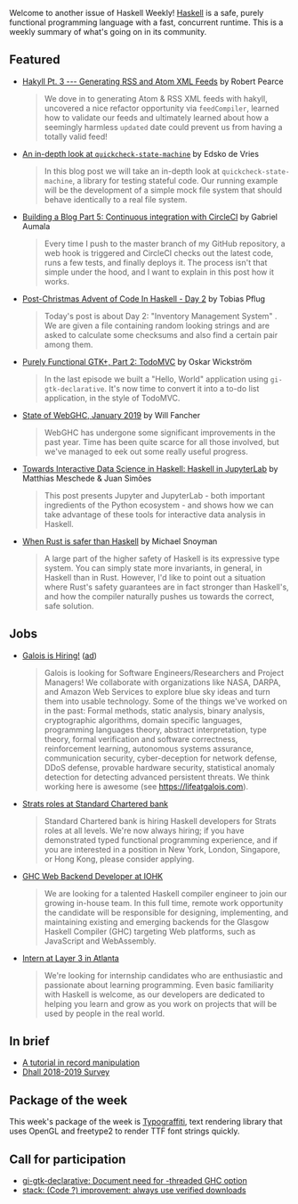 Welcome to another issue of Haskell Weekly!
[Haskell](https://www.haskell.org) is a safe, purely functional programming language with a fast, concurrent runtime.
This is a weekly summary of what's going on in its community.

## Featured

-   [Hakyll Pt. 3 --- Generating RSS and Atom XML Feeds](https://robertwpearce.com/hakyll-pt-3-generating-rss-and-atom-xml-feeds.html) by Robert Pearce

    > We dove in to generating Atom & RSS XML feeds with hakyll, uncovered a nice refactor opportunity via `feedCompiler`, learned how to validate our feeds and ultimately learned about how a seemingly harmless `updated` date could prevent us from having a totally valid feed!

-   [An in-depth look at `quickcheck-state-machine`](https://www.well-typed.com/blog/2019/01/qsm-in-depth/) by Edsko de Vries

    > In this blog post we will take an in-depth look at `quickcheck-state-machine`, a library for testing stateful code. Our running example will be the development of a simple mock file system that should behave identically to a real file system.

-   [Building a Blog Part 5: Continuous integration with CircleCI](https://gaumala.com/posts/2019-01-22-continuous-integration-with-circle-ci.html) by Gabriel Aumala

    > Every time I push to the master branch of my GitHub repository, a web hook is triggered and CircleCI checks out the latest code, runs a few tests, and finally deploys it. The process isn't that simple under the hood, and I want to explain in this post how it works.

-   [Post-Christmas Advent of Code In Haskell - Day 2](http://www.tpflug.me/2019/01/18/post-christmas-advent-pt2/) by Tobias Pflug

    > Today's post is about Day 2: "Inventory Management System" . We are given a file containing random looking strings and are asked to calculate some checksums and also find a certain pair among them.

-   [Purely Functional GTK+, Part 2: TodoMVC](https://haskell-at-work.com/episodes/2019-01-19-purely-functional-gtk-part-2-todo-mvc.html) by Oskar Wickström

    > In the last episode we built a "Hello, World" application using `gi-gtk-declarative`. It's now time to convert it into a to-do list application, in the style of TodoMVC.

-   [State of WebGHC, January 2019](https://webghc.github.io/2019/01/18/state-of-webghc-january-2019.html) by Will Fancher

    > WebGHC has undergone some significant improvements in the past year. Time has been quite scarce for all those involved, but we've managed to eek out some really useful progress.

-   [Towards Interactive Data Science in Haskell: Haskell in JupyterLab](https://www.tweag.io/posts/2019-01-23-jupyterlab-ihaskell.html) by Matthias Meschede & Juan Simões

    > This post presents Jupyter and JupyterLab - both important ingredients of the Python ecosystem - and shows how we can take advantage of these tools for interactive data analysis in Haskell.

-   [When Rust is safer than Haskell](https://www.fpcomplete.com/blog/when-rust-is-safer-than-haskell) by Michael Snoyman

    > A large part of the higher safety of Haskell is its expressive type system. You can simply state more invariants, in general, in Haskell than in Rust. However, I'd like to point out a situation where Rust's safety guarantees are in fact stronger than Haskell's, and how the compiler naturally pushes us towards the correct, safe solution.

## Jobs

-   [Galois is Hiring!](https://workforcenow.adp.com/jobs/apply/posting.html?client=galois&ccId=19000101_000001&type=MP&lang=en_US) ([ad](https://haskellweekly.news/advertising.html))

    > Galois is looking for Software Engineers/Researchers and Project Managers! We collaborate with organizations like NASA, DARPA, and Amazon Web Services to explore blue sky ideas and turn them into usable technology. Some of the things we've worked on in the past: Formal methods, static analysis, binary analysis, cryptographic algorithms, domain specific languages, programming languages theory, abstract interpretation, type theory, formal verification and software correctness, reinforcement learning, autonomous systems assurance, communication security, cyber-deception for network defense, DDoS defense, provable hardware security, statistical anomaly detection for detecting advanced persistent threats. We think working here is awesome (see <https://lifeatgalois.com>).

-   [Strats roles at Standard Chartered bank](https://hauptwerk.blogspot.com/2019/01/strats-roles-at-standard-chartered-bank.html)

    > Standard Chartered bank is hiring Haskell developers for Strats roles at all levels. We're now always hiring; if you have demonstrated typed functional programming experience, and if you are interested in a position in New York, London, Singapore, or Hong Kong, please consider applying.

-   [GHC Web Backend Developer at IOHK](https://iohk.io/careers/#op-302245-ghc-web-backend-developer)

    > We are looking for a talented Haskell compiler engineer to join our growing in-house team. In this full time, remote work opportunity the candidate will be responsible for designing, implementing, and maintaining existing and emerging backends for the Glasgow Haskell Compiler (GHC) targeting Web platforms, such as JavaScript and WebAssembly.

-   [Intern at Layer 3 in Atlanta](https://np.reddit.com/r/haskell/comments/ahdgmm/job_posting_layer_3_communications_is_looking_for/)

    > We're looking for internship candidates who are enthusiastic and passionate about learning programming. Even basic familiarity with Haskell is welcome, as our developers are dedicated to helping you learn and grow as you work on projects that will be used by people in the real world.

## In brief

-   [A tutorial in record manipulation](https://gist.github.com/i-am-tom/479478d7ae163249b3092b9aaa668fc8/31490a3d84758f6a721823ad3972bff8c5094f12)
-   [Dhall 2018-2019 Survey](https://docs.google.com/forms/d/e/1FAIpQLSfQApsRF-lv6UXE1IHCLiABHrN9VN4NO6Tz4h61mKSiw76pBQ/viewform)

## Package of the week

This week's package of the week is [Typograffiti](https://hackage.haskell.org/package/typograffiti-0.1.0.2),
 text rendering library that uses OpenGL and freetype2 to render TTF font strings quickly.

## Call for participation

-   [gi-gtk-declarative: Document need for -threaded GHC option](https://github.com/owickstrom/gi-gtk-declarative/issues/40)
-   [stack: (Code ?) improvement: always use verified downloads](https://github.com/commercialhaskell/stack/issues/4524)

